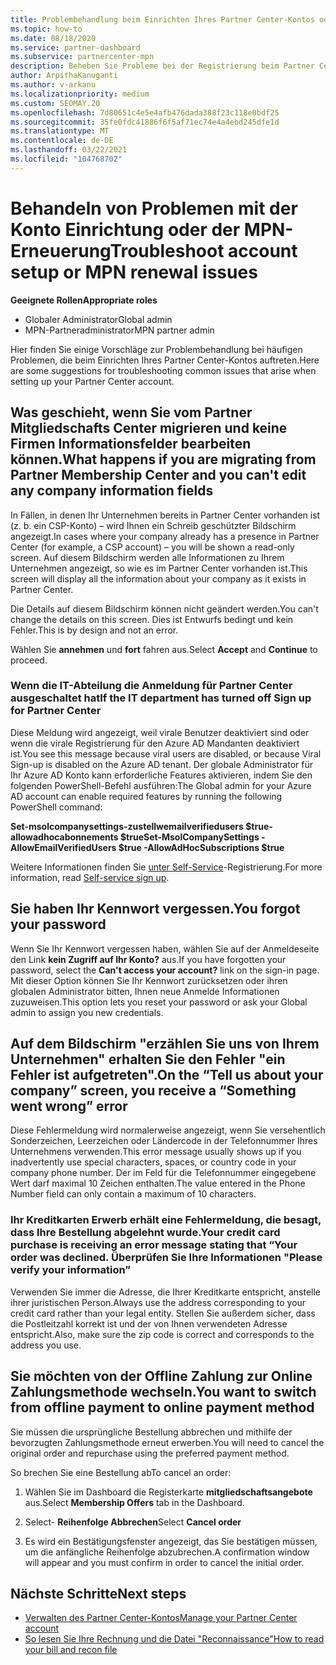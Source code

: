 ```yaml
---
title: Problembehandlung beim Einrichten Ihres Partner Center-Kontos oder der MPN-Erneuerungs Probleme
ms.topic: how-to
ms.date: 08/18/2020
ms.service: partner-dashboard
ms.subservice: partnercenter-mpn
description: Beheben Sie Probleme bei der Registrierung beim Partner Center. Antworten behandeln Probleme mit Zahlungsmethoden, vergessen Kenn Wörter und vieles mehr.
author: ArpithaKanuganti
ms.author: v-arkanu
ms.localizationpriority: medium
ms.custom: SEOMAY.20
ms.openlocfilehash: 7d80651c4e5e4afb476dada388f23c118e0bdf25
ms.sourcegitcommit: 35fe0fdc41886f6f5af71ec74e4a4ebd245dfe1d
ms.translationtype: MT
ms.contentlocale: de-DE
ms.lasthandoff: 03/22/2021
ms.locfileid: "104768702"
---
```

# <a name="troubleshoot-account-setup-or-mpn-renewal-issues"></a><span data-ttu-id="5febe-104">Behandeln von Problemen mit der Konto Einrichtung oder der MPN-Erneuerung</span><span class="sxs-lookup"><span data-stu-id="5febe-104">Troubleshoot account setup or MPN renewal issues</span></span>


<span data-ttu-id="5febe-105">**Geeignete Rollen**</span><span class="sxs-lookup"><span data-stu-id="5febe-105">**Appropriate roles**</span></span>

- <span data-ttu-id="5febe-106">Globaler Administrator</span><span class="sxs-lookup"><span data-stu-id="5febe-106">Global admin</span></span>
- <span data-ttu-id="5febe-107">MPN-Partneradministrator</span><span class="sxs-lookup"><span data-stu-id="5febe-107">MPN partner admin</span></span> 
 
<span data-ttu-id="5febe-108">Hier finden Sie einige Vorschläge zur Problembehandlung bei häufigen Problemen, die beim Einrichten Ihres Partner Center-Kontos auftreten.</span><span class="sxs-lookup"><span data-stu-id="5febe-108">Here are some suggestions for troubleshooting common issues that arise when setting up your Partner Center account.</span></span>

## <a name="what-happens-if-you-are-migrating-from-partner-membership-center-and-you-cant-edit-any-company-information-fields"></a><span data-ttu-id="5febe-109">Was geschieht, wenn Sie vom Partner Mitgliedschafts Center migrieren und keine Firmen Informationsfelder bearbeiten können.</span><span class="sxs-lookup"><span data-stu-id="5febe-109">What happens if you are migrating from Partner Membership Center and you can't edit any company information fields</span></span>

<span data-ttu-id="5febe-110">In Fällen, in denen Ihr Unternehmen bereits in Partner Center vorhanden ist (z. b. ein CSP-Konto) – wird Ihnen ein Schreib geschützter Bildschirm angezeigt.</span><span class="sxs-lookup"><span data-stu-id="5febe-110">In cases where your company already has a presence in Partner Center (for example, a CSP account) – you will be shown a read-only screen.</span></span> <span data-ttu-id="5febe-111">Auf diesem Bildschirm werden alle Informationen zu Ihrem Unternehmen angezeigt, so wie es im Partner Center vorhanden ist.</span><span class="sxs-lookup"><span data-stu-id="5febe-111">This screen will display all the information about your company as it exists in Partner Center.</span></span>

<span data-ttu-id="5febe-112">Die Details auf diesem Bildschirm können nicht geändert werden.</span><span class="sxs-lookup"><span data-stu-id="5febe-112">You can't change the details on this screen.</span></span> <span data-ttu-id="5febe-113">Dies ist Entwurfs bedingt und kein Fehler.</span><span class="sxs-lookup"><span data-stu-id="5febe-113">This is by design and not an error.</span></span>

<span data-ttu-id="5febe-114">Wählen Sie **annehmen** und **fort** fahren aus.</span><span class="sxs-lookup"><span data-stu-id="5febe-114">Select **Accept** and **Continue** to proceed.</span></span>


### <a name="if-the-it-department-has-turned-off-sign-up-for-partner-center"></a><span data-ttu-id="5febe-115">Wenn die IT-Abteilung die **Anmeldung für Partner Center** ausgeschaltet hat</span><span class="sxs-lookup"><span data-stu-id="5febe-115">If the IT department has turned off **Sign up for Partner Center**</span></span>

<span data-ttu-id="5febe-116">Diese Meldung wird angezeigt, weil virale Benutzer deaktiviert sind oder wenn die virale Registrierung für den Azure AD Mandanten deaktiviert ist.</span><span class="sxs-lookup"><span data-stu-id="5febe-116">You see this message because viral users are disabled, or because Viral Sign-up is disabled on the Azure AD tenant.</span></span> <span data-ttu-id="5febe-117">Der globale Administrator für Ihr Azure AD Konto kann erforderliche Features aktivieren, indem Sie den folgenden PowerShell-Befehl ausführen:</span><span class="sxs-lookup"><span data-stu-id="5febe-117">The Global admin for your Azure AD account can enable required features by running the following PowerShell command:</span></span>

<span data-ttu-id="5febe-118">**Set-msolcompanysettings-zustellwemailverifiedusers $true-allowadhocabonnements $true**</span><span class="sxs-lookup"><span data-stu-id="5febe-118">**Set-MsolCompanySettings -AllowEmailVerifiedUsers $true -AllowAdHocSubscriptions $true**</span></span>

<span data-ttu-id="5febe-119">Weitere Informationen finden Sie [unter Self-Service](/azure/active-directory/users-groups-roles/directory-self-service-signup)-Registrierung.</span><span class="sxs-lookup"><span data-stu-id="5febe-119">For more information, read [Self-service sign up](/azure/active-directory/users-groups-roles/directory-self-service-signup).</span></span>

## <a name="you-forgot-your-password"></a><span data-ttu-id="5febe-120">Sie haben Ihr Kennwort vergessen.</span><span class="sxs-lookup"><span data-stu-id="5febe-120">You forgot your password</span></span>

<span data-ttu-id="5febe-121">Wenn Sie Ihr Kennwort vergessen haben, wählen Sie auf der Anmeldeseite den Link **kein Zugriff auf Ihr Konto?** aus.</span><span class="sxs-lookup"><span data-stu-id="5febe-121">If you have forgotten your password, select the **Can't access your account?** link on the sign-in page.</span></span> <span data-ttu-id="5febe-122">Mit dieser Option können Sie Ihr Kennwort zurücksetzen oder ihren globalen Administrator bitten, Ihnen neue Anmelde Informationen zuzuweisen.</span><span class="sxs-lookup"><span data-stu-id="5febe-122">This option lets you reset your password or ask your Global admin to assign you new credentials.</span></span>

## <a name="on-the-tell-us-about-your-company-screen-you-receive-a-something-went-wrong-error"></a><span data-ttu-id="5febe-123">Auf dem Bildschirm "erzählen Sie uns von Ihrem Unternehmen" erhalten Sie den Fehler "ein Fehler ist aufgetreten".</span><span class="sxs-lookup"><span data-stu-id="5febe-123">On the “Tell us about your company” screen, you receive a “Something went wrong” error</span></span>

<span data-ttu-id="5febe-124">Diese Fehlermeldung wird normalerweise angezeigt, wenn Sie versehentlich Sonderzeichen, Leerzeichen oder Ländercode in der Telefonnummer Ihres Unternehmens verwenden.</span><span class="sxs-lookup"><span data-stu-id="5febe-124">This error message usually shows up if you inadvertently use special characters, spaces, or country code in your company phone number.</span></span> <span data-ttu-id="5febe-125">Der im Feld für die Telefonnummer eingegebene Wert darf maximal 10 Zeichen enthalten.</span><span class="sxs-lookup"><span data-stu-id="5febe-125">The value entered in the Phone Number field can only contain a maximum of 10 characters.</span></span>


### <a name="your-credit-card-purchase-is-receiving-an-error-message-stating-that-your-order-was-declined-please-verify-your-information"></a><span data-ttu-id="5febe-126">Ihr Kreditkarten Erwerb erhält eine Fehlermeldung, die besagt, dass Ihre Bestellung abgelehnt wurde.</span><span class="sxs-lookup"><span data-stu-id="5febe-126">Your credit card purchase is receiving an error message stating that “Your order was declined.</span></span> <span data-ttu-id="5febe-127">Überprüfen Sie Ihre Informationen "</span><span class="sxs-lookup"><span data-stu-id="5febe-127">Please verify your information”</span></span>


<span data-ttu-id="5febe-128">Verwenden Sie immer die Adresse, die Ihrer Kreditkarte entspricht, anstelle ihrer juristischen Person.</span><span class="sxs-lookup"><span data-stu-id="5febe-128">Always use the address corresponding to your credit card rather than your legal entity.</span></span> <span data-ttu-id="5febe-129">Stellen Sie außerdem sicher, dass die Postleitzahl korrekt ist und der von Ihnen verwendeten Adresse entspricht.</span><span class="sxs-lookup"><span data-stu-id="5febe-129">Also, make sure the zip code is correct and corresponds to the address you use.</span></span>

## <a name="you-want-to-switch-from-offline-payment-to-online-payment-method"></a><span data-ttu-id="5febe-130">Sie möchten von der Offline Zahlung zur Online Zahlungsmethode wechseln.</span><span class="sxs-lookup"><span data-stu-id="5febe-130">You want to switch from offline payment to online payment method</span></span> 

<span data-ttu-id="5febe-131">Sie müssen die ursprüngliche Bestellung abbrechen und mithilfe der bevorzugten Zahlungsmethode erneut erwerben.</span><span class="sxs-lookup"><span data-stu-id="5febe-131">You will need to cancel the original order and repurchase using the preferred payment method.</span></span>

<span data-ttu-id="5febe-132">So brechen Sie eine Bestellung ab</span><span class="sxs-lookup"><span data-stu-id="5febe-132">To cancel an order:</span></span>

1. <span data-ttu-id="5febe-133">Wählen Sie im Dashboard die Registerkarte **mitgliedschaftsangebote** aus.</span><span class="sxs-lookup"><span data-stu-id="5febe-133">Select **Membership Offers** tab in the Dashboard.</span></span>

2. <span data-ttu-id="5febe-134">Select- **Reihenfolge Abbrechen**</span><span class="sxs-lookup"><span data-stu-id="5febe-134">Select **Cancel order**</span></span>

3. <span data-ttu-id="5febe-135">Es wird ein Bestätigungsfenster angezeigt, das Sie bestätigen müssen, um die anfängliche Reihenfolge abzubrechen.</span><span class="sxs-lookup"><span data-stu-id="5febe-135">A confirmation window will appear and you must confirm in order to cancel the initial order.</span></span>

## <a name="next-steps"></a><span data-ttu-id="5febe-136">Nächste Schritte</span><span class="sxs-lookup"><span data-stu-id="5febe-136">Next steps</span></span>

- [<span data-ttu-id="5febe-137">Verwalten des Partner Center-Kontos</span><span class="sxs-lookup"><span data-stu-id="5febe-137">Manage your Partner Center account</span></span>](partner-center-account-setup.md)
- [<span data-ttu-id="5febe-138">So lesen Sie Ihre Rechnung und die Datei "Reconnaissance"</span><span class="sxs-lookup"><span data-stu-id="5febe-138">How to read your bill and recon file</span></span>](read-your-bill.md)

